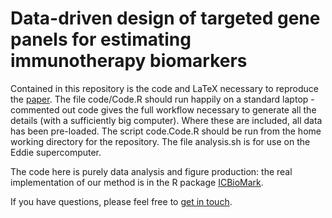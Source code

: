 # Data-driven design of targeted gene panels for estimating immunotherapy biomarkers

Contained in this repository is the code and LaTeX necessary to reproduce the [paper](https://arxiv.org/abs/2102.04296). The file code/Code.R should run happily on a standard laptop - commented out code gives the full workflow necessary to generate all the details (with a sufficiently big computer). Where these are included, all data has been pre-loaded. The script code.Code.R should be run from the home working directory for the repository. The file analysis.sh is for use on the Eddie supercomputer.

The code here is purely data analysis and figure production: the real implementation of our method is in the R package [ICBioMark](https://github.com/cobrbra/ICBioMark).

If you have questions, please feel free to [get in touch](mailto:j.r.j.bradley@sms.ed.ac.uk).

